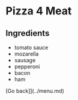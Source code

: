 # Pizza 4 Meat

## Ingredients
- tomato sauce
- mozarella
- sausage
- pepperoni
- bacon
- ham

[Go back]](../menu.md)